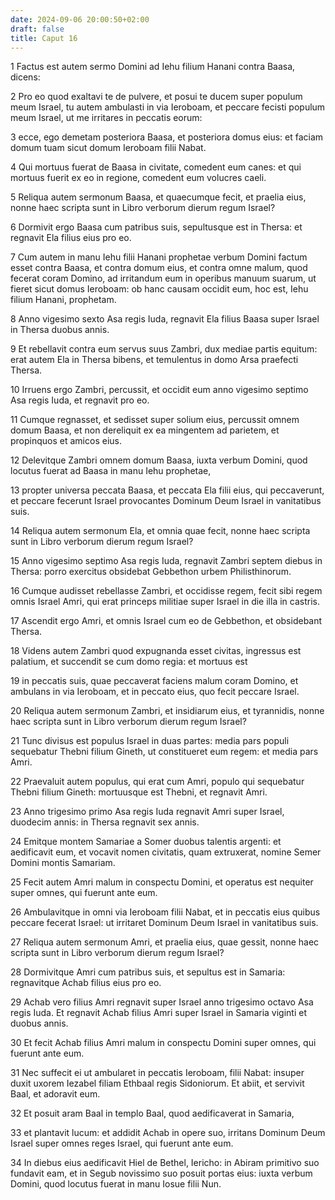 ```yaml
---
date: 2024-09-06 20:00:50+02:00
draft: false
title: Caput 16
---
```





1 Factus est autem sermo Domini ad Iehu filium Hanani contra Baasa, dicens:

2 Pro eo quod exaltavi te de pulvere, et posui te ducem super populum meum Israel, tu autem ambulasti in via Ieroboam, et peccare fecisti populum meum Israel, ut me irritares in peccatis eorum:

3 ecce, ego demetam posteriora Baasa, et posteriora domus eius: et faciam domum tuam sicut domum Ieroboam filii Nabat.

4 Qui mortuus fuerat de Baasa in civitate, comedent eum canes: et qui mortuus fuerit ex eo in regione, comedent eum volucres caeli.

5 Reliqua autem sermonum Baasa, et quaecumque fecit, et praelia eius, nonne haec scripta sunt in Libro verborum dierum regum Israel?

6 Dormivit ergo Baasa cum patribus suis, sepultusque est in Thersa: et regnavit Ela filius eius pro eo.

7 Cum autem in manu Iehu filii Hanani prophetae verbum Domini factum esset contra Baasa, et contra domum eius, et contra omne malum, quod fecerat coram Domino, ad irritandum eum in operibus manuum suarum, ut fieret sicut domus Ieroboam: ob hanc causam occidit eum, hoc est, Iehu filium Hanani, prophetam.

8 Anno vigesimo sexto Asa regis Iuda, regnavit Ela filius Baasa super Israel in Thersa duobus annis.

9 Et rebellavit contra eum servus suus Zambri, dux mediae partis equitum: erat autem Ela in Thersa bibens, et temulentus in domo Arsa praefecti Thersa.

10 Irruens ergo Zambri, percussit, et occidit eum anno vigesimo septimo Asa regis Iuda, et regnavit pro eo.

11 Cumque regnasset, et sedisset super solium eius, percussit omnem domum Baasa, et non dereliquit ex ea mingentem ad parietem, et propinquos et amicos eius.

12 Delevitque Zambri omnem domum Baasa, iuxta verbum Domini, quod locutus fuerat ad Baasa in manu Iehu prophetae,

13 propter universa peccata Baasa, et peccata Ela filii eius, qui peccaverunt, et peccare fecerunt Israel provocantes Dominum Deum Israel in vanitatibus suis.

14 Reliqua autem sermonum Ela, et omnia quae fecit, nonne haec scripta sunt in Libro verborum dierum regum Israel?

15 Anno vigesimo septimo Asa regis Iuda, regnavit Zambri septem diebus in Thersa: porro exercitus obsidebat Gebbethon urbem Philisthinorum.

16 Cumque audisset rebellasse Zambri, et occidisse regem, fecit sibi regem omnis Israel Amri, qui erat princeps militiae super Israel in die illa in castris.

17 Ascendit ergo Amri, et omnis Israel cum eo de Gebbethon, et obsidebant Thersa.

18 Videns autem Zambri quod expugnanda esset civitas, ingressus est palatium, et succendit se cum domo regia: et mortuus est

19 in peccatis suis, quae peccaverat faciens malum coram Domino, et ambulans in via Ieroboam, et in peccato eius, quo fecit peccare Israel.

20 Reliqua autem sermonum Zambri, et insidiarum eius, et tyrannidis, nonne haec scripta sunt in Libro verborum dierum regum Israel?

21 Tunc divisus est populus Israel in duas partes: media pars populi sequebatur Thebni filium Gineth, ut constitueret eum regem: et media pars Amri.

22 Praevaluit autem populus, qui erat cum Amri, populo qui sequebatur Thebni filium Gineth: mortuusque est Thebni, et regnavit Amri.

23 Anno trigesimo primo Asa regis Iuda regnavit Amri super Israel, duodecim annis: in Thersa regnavit sex annis.

24 Emitque montem Samariae a Somer duobus talentis argenti: et aedificavit eum, et vocavit nomen civitatis, quam extruxerat, nomine Semer Domini montis Samariam.

25 Fecit autem Amri malum in conspectu Domini, et operatus est nequiter super omnes, qui fuerunt ante eum.

26 Ambulavitque in omni via Ieroboam filii Nabat, et in peccatis eius quibus peccare fecerat Israel: ut irritaret Dominum Deum Israel in vanitatibus suis.

27 Reliqua autem sermonum Amri, et praelia eius, quae gessit, nonne haec scripta sunt in Libro verborum dierum regum Israel?

28 Dormivitque Amri cum patribus suis, et sepultus est in Samaria: regnavitque Achab filius eius pro eo.

29 Achab vero filius Amri regnavit super Israel anno trigesimo octavo Asa regis Iuda. Et regnavit Achab filius Amri super Israel in Samaria viginti et duobus annis.

30 Et fecit Achab filius Amri malum in conspectu Domini super omnes, qui fuerunt ante eum.

31 Nec suffecit ei ut ambularet in peccatis Ieroboam, filii Nabat: insuper duxit uxorem Iezabel filiam Ethbaal regis Sidoniorum. Et abiit, et servivit Baal, et adoravit eum.

32 Et posuit aram Baal in templo Baal, quod aedificaverat in Samaria,

33 et plantavit lucum: et addidit Achab in opere suo, irritans Dominum Deum Israel super omnes reges Israel, qui fuerunt ante eum.

34 In diebus eius aedificavit Hiel de Bethel, Iericho: in Abiram primitivo suo fundavit eam, et in Segub novissimo suo posuit portas eius: iuxta verbum Domini, quod locutus fuerat in manu Iosue filii Nun.


